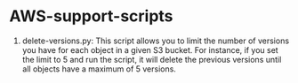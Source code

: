 # AWS-support-scripts

1. delete-versions.py: This script allows you to limit the  number of versions you have for each object in a given S3 bucket. For instance, if you set the limit to 5 and run the script, it will delete the previous versions until all objects have a maximum of 5 versions.
